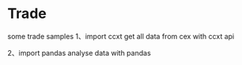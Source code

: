 # Trade
some trade samples
1、import ccxt
get all data from cex with ccxt api

2、import pandas
analyse data with pandas
